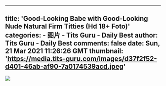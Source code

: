 
---
title: 'Good-Looking Babe with Good-Looking Nude Natural Firm Titties (Hd 18+ Foto)'
categories: 
    - 图片
    - Tits Guru - Daily Best
author: Tits Guru - Daily Best
comments: false
date: Sun, 21 Mar 2021 11:26:26 GMT
thumbnail: 'https://media.tits-guru.com/images/d37f2f52-d401-46ab-af90-7a0174539acd.jpeg'
---

<div>   
<img src="https://media.tits-guru.com/images/d37f2f52-d401-46ab-af90-7a0174539acd.jpeg" referrerpolicy="no-referrer">  
</div>
            